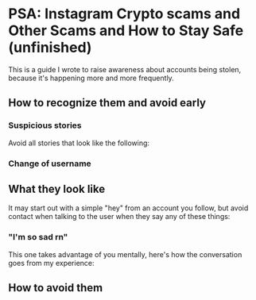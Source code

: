 # PSA: Instagram Crypto scams and Other Scams and How to Stay Safe (unfinished)

This is a guide I wrote to raise awareness about accounts being stolen, because it's happening more and more frequently.

## How to recognize them and avoid early

### Suspicious stories

Avoid all stories that look like the following:

### Change of username

## What they look like

It may start out with a simple "hey" from an account you follow, but avoid contact when talking to the user when they say any of these things:

### "I'm so sad rn"

This one takes advantage of you mentally, here's how the conversation goes from my experience:



## How to avoid them
